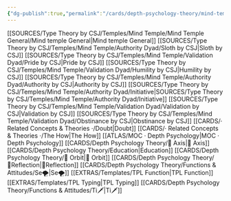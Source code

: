 ```yaml
---
{"dg-publish":true,"permalink":"/cards/depth-psychology-theory/mind-temple/","noteIcon":"","created":"2022-12-27T19:59:02.340+01:00","updated":"2023-04-20T21:07:47.792+02:00"}
---
```



[[SOURCES/Type Theory by CSJ/Temples/Mind Temple/Mind Temple General/Mind temple General\|Mind temple General]]
[[SOURCES/Type Theory by CSJ/Temples/Mind Temple/Authority Dyad/Sloth by CSJ\|Sloth by CSJ]]
[[SOURCES/Type Theory by CSJ/Temples/Mind Temple/Validation Dyad/Pride by CSJ\|Pride by CSJ]]
[[SOURCES/Type Theory by CSJ/Temples/Mind Temple/Validation Dyad/Humility by CSJ\|Humility by CSJ]]
[[SOURCES/Type Theory by CSJ/Temples/Mind Temple/Authority Dyad/Authority by CSJ\|Authority by CSJ]]
[[SOURCES/Type Theory by CSJ/Temples/Mind Temple/Authority Dyad/Initiative\|SOURCES/Type Theory by CSJ/Temples/Mind Temple/Authority Dyad/Initiative]]
[[SOURCES/Type Theory by CSJ/Temples/Mind Temple/Validation Dyad/Validation by CSJ\|Validation by CSJ]]
[[SOURCES/Type Theory by CSJ/Temples/Mind Temple/Validation Dyad/Obstinance by CSJ\|Obstinance by CSJ]]
[[CARDS/· Related Concepts & Theories ·/Doubt\|Doubt]]
[[CARDS/· Related Concepts & Theories ·/The How\|The How]]
[[ATLAS/MOC · Depth Psychology\|MOC · Depth Psychology]]
[[CARDS/Depth Psychology Theory/🧲 Axis\|🧲 Axis]] 
[[CARDS/Depth Psychology Theory/Education\|Education]]
[[CARDS/Depth Psychology Theory/🔄 Orbit\|🔄 Orbit]]
[[CARDS/Depth Psychology Theory/🔀Reflection\|🔀Reflection]]
[[CARDS/Depth Psychology Theory/Functions & Attitudes/Se🌪️\|Se🌪️]]
[[EXTRAS/Templates/TPL Function\|TPL Function]]
[[EXTRAS/Templates/TPL Typing\|TPL Typing]]
[[CARDS/Depth Psychology Theory/Functions & Attitudes/Ti🗡️\|Ti🗡️]]

